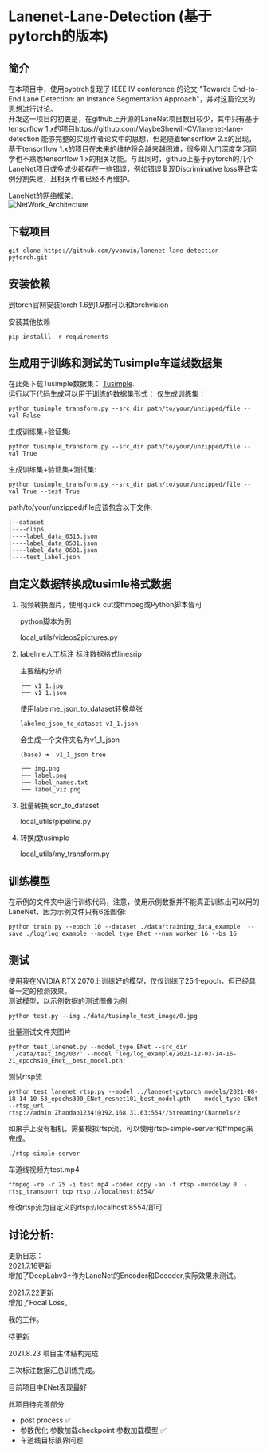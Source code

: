 # Lanenet-Lane-Detection (基于pytorch的版本)

## 简介     
在本项目中，使用pyotrch复现了 IEEE IV conference 的论文 "Towards End-to-End Lane Detection: an Instance Segmentation Approach"，并对这篇论文的思想进行讨论。   
开发这一项目的初衷是，在github上开源的LaneNet项目数目较少，其中只有基于tensorflow 1.x的项目https://github.com/MaybeShewill-CV/lanenet-lane-detection 能够完整的实现作者论文中的思想，但是随着tensorflow 2.x的出现，基于tensorflow 1.x的项目在未来的维护将会越来越困难，很多刚入门深度学习同学也不熟悉tensorflow 1.x的相关功能。与此同时，github上基于pytorch的几个LaneNet项目或多或少都存在一些错误，例如错误复现Discriminative loss导致实例分割失败，且相关作者已经不再维护。   

LaneNet的网络框架:    
![NetWork_Architecture](./data/source_image/network_architecture.png)

## 下载项目

```
git clone https://github.com/yvonwin/lanenet-lane-detection-pytorch.git
```

## 安装依赖

到torch官网安装torch 1.6到1.9都可以和torchvision

安装其他依赖

```
pip installl -r requirements
```



## 生成用于训练和测试的Tusimple车道线数据集

在此处下载Tusimple数据集： [Tusimple](https://github.com/TuSimple/tusimple-benchmark/issues/3).  
运行以下代码生成可以用于训练的数据集形式： 
仅生成训练集：   
```
python tusimple_transform.py --src_dir path/to/your/unzipped/file --val False
```
生成训练集+验证集:    
```
python tusimple_transform.py --src_dir path/to/your/unzipped/file --val True
```
生成训练集+验证集+测试集:    
```
python tusimple_transform.py --src_dir path/to/your/unzipped/file --val True --test True
```
path/to/your/unzipped/file应该包含以下文件:    
```
|--dataset
|----clips
|----label_data_0313.json
|----label_data_0531.json
|----label_data_0601.json
|----test_label.json
```

## 自定义数据转换成tusimle格式数据

1. 视频转换图片，使用quick cut或ffmpeg或Python脚本皆可

   python脚本为例

   local_utils/videos2pictures.py

2. labelme人工标注
   标注数据格式linesrip

   主要结构分析

   ```
   ├── v1_1.jpg
   ├── v1_1.json
   ```

   使用labelme_json_to_dataset转换单张

   ```
   labelme_json_to_dataset v1_1.json
   ```

   会生成一个文件夹名为v1_1_json

   ```
   (base) ➜  v1_1_json tree
   .
   ├── img.png
   ├── label.png
   ├── label_names.txt
   └── label_viz.png
   ```

   

3. 批量转换json_to_dataset

   local_utils/pipeline.py

4. 转换成tusimple

   local_utils/my_transform.py

   

##	训练模型

在示例的文件夹中运行训练代码，注意，使用示例数据并不能真正训练出可以用的LaneNet，因为示例文件只有6张图像:   
```
python train.py --epoch 10 --dataset ./data/training_data_example  --save ./log/log_example --model_type ENet --num_worker 16 --bs 16
```


## 测试

使用我在NVIDIA RTX 2070上训练好的模型，仅仅训练了25个epoch，但已经具备一定的预测效果。         
测试模型，以示例数据的测试图像为例:    
```
python test.py --img ./data/tusimple_test_image/0.jpg
```

批量测试文件夹图片

```
python test_lanenet.py --model_type ENet --src_dir './data/test_img/03/' --model 'log/log_example/2021-12-03-14-16-21_epochs10_ENet__best_model.pth'
```

测试rtsp流

```
python test_lanenet_rtsp.py --model ../lanenet-pytorch_models/2021-08-18-14-10-53_epochs300_ENet_resnet101_best_model.pth  --model_type ENet --rtsp_url rtsp://admin:Zhaodao1234!@192.168.31.63:554//Streaming/Channels/2
```
如果手上没有相机，需要模拟rtsp流，可以使用rtsp-simple-server和ffmpeg来完成。
```
./rtsp-simple-server
```
车道线视频为test.mp4
```
ffmpeg -re -r 25 -i test.mp4 -codec copy -an -f rtsp -muxdelay 0  -rtsp_transport tcp rtsp://localhost:8554/
```
修改rtsp流为自定义的rtsp://localhost:8554/即可



## 讨论分析:    
更新日志：    
2021.7.16更新    
增加了DeepLabv3+作为LaneNet的Encoder和Decoder,实际效果未测试。    

2021.7.22更新    
增加了Focal Loss。     

我的工作。

待更新

2021.8.23 项目主体结构完成

三次标注数据汇总训练完成。

目前项目中ENet表现最好

此项目待完善部分
- post process ✅
- 参数优化 参数加载checkpoint 参数加载模型 ✅
- 车道线目标限界问题
